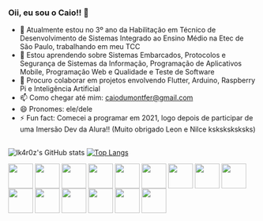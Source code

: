 ### Oii, eu sou o Caio!! 👋

- 🔭 Atualmente estou no 3º ano da Habilitação em Técnico de Desenvolvimento de Sistemas Integrado ao Ensino Médio na Etec de São Paulo, trabalhando em meu TCC
- 🌱 Estou aprendendo sobre Sistemas Embarcados, Protocolos e Segurança de Sistemas da Informação, Programação de Aplicativos Mobile, Programação Web e Qualidade e Teste de Software
- 👯 Procuro colaborar em projetos envolvendo Flutter, Arduino, Raspberry Pi e Inteligência Artificial
- 📫 Como chegar até mim: caiodumontfer@gmail.com
- 😄 Pronomes: ele/dele
- ⚡ Fun fact: Comecei a programar em 2021, logo depois de participar de uma Imersão Dev da Alura!! (Muito obrigado Leon e Nilce ksksksksksks)

##

![Ik4r0z's GitHub stats](https://github-readme-stats.vercel.app/api?username=Ik4r0z&show_icons=true&theme=dark)
[![Top Langs](https://github-readme-stats.vercel.app/api/top-langs/?username=Ik4r0z&layout=compact&theme=dark)](https://github.com/Ik4r0z/github-readme-stats)

<div>
  <img width="50" height="50" align="center" src="https://cdn.jsdelivr.net/gh/devicons/devicon@latest/icons/html5/html5-plain.svg" />
  <img width="50" height="50" align="center" src="https://cdn.jsdelivr.net/gh/devicons/devicon@latest/icons/css3/css3-plain.svg" />
  <img width="50" height="50" align="center" src="https://cdn.jsdelivr.net/gh/devicons/devicon@latest/icons/javascript/javascript-plain.svg" />
  <img width="50" height="50" align="center" src="https://cdn.jsdelivr.net/gh/devicons/devicon@latest/icons/java/java-original.svg" />
  <img width="50" height="50" align="center" src="https://cdn.jsdelivr.net/gh/devicons/devicon@latest/icons/mysql/mysql-original.svg" />
  <img width="50" height="50" align="center" src="https://cdn.jsdelivr.net/gh/devicons/devicon@latest/icons/dot-net/dot-net-plain.svg" />
  <img width="50" height="50" align="center" src="https://cdn.jsdelivr.net/gh/devicons/devicon@latest/icons/microsoftsqlserver/microsoftsqlserver-original.svg" />
  <img width="50" height="50" align="center" src="https://cdn.jsdelivr.net/gh/devicons/devicon@latest/icons/csharp/csharp-plain.svg" />
  <img width="50" height="50" align="center" src="https://cdn.jsdelivr.net/gh/devicons/devicon@latest/icons/androidstudio/androidstudio-original.svg" />
  <img width="50" height="50" align="center" src="https://cdn.jsdelivr.net/gh/devicons/devicon@latest/icons/linux/linux-original.svg" />
  <img width="50" height="50" align="center" src="https://cdn.jsdelivr.net/gh/devicons/devicon@latest/icons/arduino/arduino-original.svg" />  
  <img width="50" height="50" align="center" src="https://cdn.jsdelivr.net/gh/devicons/devicon@latest/icons/flutter/flutter-original.svg" />  
  <img width="50" height="50" align="center" src="https://cdn.jsdelivr.net/gh/devicons/devicon@latest/icons/raspberrypi/raspberrypi-original.svg" />
  <img width="50" height="50" align="center" src="https://cdn.jsdelivr.net/gh/devicons/devicon@latest/icons/tensorflow/tensorflow-original.svg" />  
  <img width="50" height="50" align="center" src="https://cdn.jsdelivr.net/gh/devicons/devicon@latest/icons/python/python-original.svg" />
</div>
